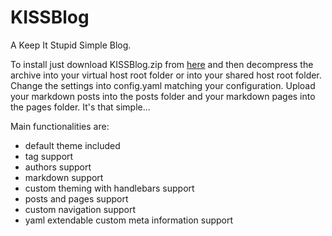 # KISSBlog

A Keep It Stupid Simple Blog.

To install just download KISSBlog.zip from [here](https://github.com/mattmezza/KISSBlog/releases/latest) and then decompress the archive into your virtual host root folder or into your shared host root folder. Change the settings into config.yaml matching your configuration. Upload your markdown posts into the posts folder and your markdown pages into the pages folder. It's that simple...

Main functionalities are:

* default theme included
* tag support
* authors support
* markdown support
* custom theming with handlebars support
* posts and pages support
* custom navigation support
* yaml extendable custom meta information support
